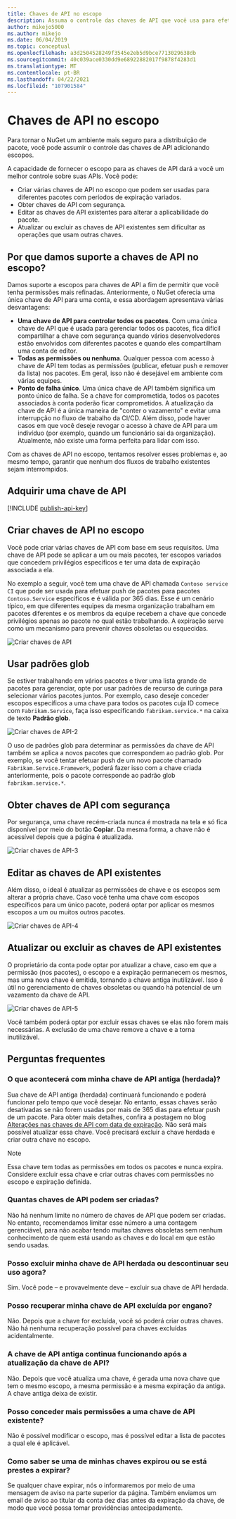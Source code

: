 ```yaml
---
title: Chaves de API no escopo
description: Assuma o controle das chaves de API que você usa para efetuar push de pacotes
author: mikejo5000
ms.author: mikejo
ms.date: 06/04/2019
ms.topic: conceptual
ms.openlocfilehash: a3d2504528249f3545e2eb5d9bce7713029638db
ms.sourcegitcommit: 40c039ace0330dd9e68922882017f9878f4283d1
ms.translationtype: MT
ms.contentlocale: pt-BR
ms.lasthandoff: 04/22/2021
ms.locfileid: "107901584"
---
```

# <a name="scoped-api-keys"></a>Chaves de API no escopo

Para tornar o NuGet um ambiente mais seguro para a distribuição de pacote, você pode assumir o controle das chaves de API adicionando escopos.

A capacidade de fornecer o escopo para as chaves de API dará a você um melhor controle sobre suas APIs. Você pode:

- Criar várias chaves de API no escopo que podem ser usadas para diferentes pacotes com períodos de expiração variados.
- Obter chaves de API com segurança.
- Editar as chaves de API existentes para alterar a aplicabilidade do pacote.
- Atualizar ou excluir as chaves de API existentes sem dificultar as operações que usam outras chaves.

## <a name="why-do-we-support-scoped-api-keys"></a>Por que damos suporte a chaves de API no escopo?

Damos suporte a escopos para chaves de API a fim de permitir que você tenha permissões mais refinadas. Anteriormente, o NuGet oferecia uma única chave de API para uma conta, e essa abordagem apresentava várias desvantagens:

- **Uma chave de API para controlar todos os pacotes**. Com uma única chave de API que é usada para gerenciar todos os pacotes, fica difícil compartilhar a chave com segurança quando vários desenvolvedores estão envolvidos com diferentes pacotes e quando eles compartilham uma conta de editor.
- **Todas as permissões ou nenhuma**. Qualquer pessoa com acesso à chave de API tem todas as permissões (publicar, efetuar push e remover da lista) nos pacotes. Em geral, isso não é desejável em ambiente com várias equipes.
- **Ponto de falha único**. Uma única chave de API também significa um ponto único de falha. Se a chave for comprometida, todos os pacotes associados à conta poderão ficar comprometidos. A atualização da chave de API é a única maneira de "conter o vazamento" e evitar uma interrupção no fluxo de trabalho da CI/CD. Além disso, pode haver casos em que você deseje revogar o acesso à chave de API para um indivíduo (por exemplo, quando um funcionário sai da organização). Atualmente, não existe uma forma perfeita para lidar com isso.

Com as chaves de API no escopo, tentamos resolver esses problemas e, ao mesmo tempo, garantir que nenhum dos fluxos de trabalho existentes sejam interrompidos.

## <a name="acquire-an-api-key"></a>Adquirir uma chave de API

[!INCLUDE [publish-api-key](../quickstart/includes/publish-api-key.md)]

## <a name="create-scoped-api-keys"></a>Criar chaves de API no escopo

Você pode criar várias chaves de API com base em seus requisitos. Uma chave de API pode se aplicar a um ou mais pacotes, ter escopos variados que concedem privilégios específicos e ter uma data de expiração associada a ela.

No exemplo a seguir, você tem uma chave de API chamada `Contoso service CI` que pode ser usada para efetuar push de pacotes para pacotes `Contoso.Service` específicos e é válida por 365 dias. Esse é um cenário típico, em que diferentes equipes da mesma organização trabalham em pacotes diferentes e os membros da equipe recebem a chave que concede privilégios apenas ao pacote no qual estão trabalhando. A expiração serve como um mecanismo para prevenir chaves obsoletas ou esquecidas.

![Criar chaves de API](media/scoped-api-keys-create-new.png)

## <a name="use-glob-patterns"></a>Usar padrões glob

Se estiver trabalhando em vários pacotes e tiver uma lista grande de pacotes para gerenciar, opte por usar padrões de recurso de curinga para selecionar vários pacotes juntos. Por exemplo, caso deseje conceder escopos específicos a uma chave para todos os pacotes cuja ID comece com `Fabrikam.Service`, faça isso especificando `fabrikam.service.*` na caixa de texto **Padrão glob**.

![Criar chaves de API-2](media/scoped-api-keys-glob-pattern.png)

O uso de padrões glob para determinar as permissões da chave de API também se aplica a novos pacotes que correspondem ao padrão glob. Por exemplo, se você tentar efetuar push de um novo pacote chamado `Fabrikam.Service.Framework`, poderá fazer isso com a chave criada anteriormente, pois o pacote corresponde ao padrão glob `fabrikam.service.*`.

## <a name="obtain-api-keys-securely"></a>Obter chaves de API com segurança

Por segurança, uma chave recém-criada nunca é mostrada na tela e só fica disponível por meio do botão **Copiar**. Da mesma forma, a chave não é acessível depois que a página é atualizada.

![Criar chaves de API-3](media/scoped-api-keys-obtain-keys.png)

## <a name="edit-existing-api-keys"></a>Editar as chaves de API existentes

Além disso, o ideal é atualizar as permissões de chave e os escopos sem alterar a própria chave. Caso você tenha uma chave com escopos específicos para um único pacote, poderá optar por aplicar os mesmos escopos a um ou muitos outros pacotes.

![Criar chaves de API-4](media/scoped-api-keys-edit.png)

## <a name="refresh-or-delete-existing-api-keys"></a>Atualizar ou excluir as chaves de API existentes

O proprietário da conta pode optar por atualizar a chave, caso em que a permissão (nos pacotes), o escopo e a expiração permanecem os mesmos, mas uma nova chave é emitida, tornando a chave antiga inutilizável. Isso é útil no gerenciamento de chaves obsoletas ou quando há potencial de um vazamento da chave de API.

![Criar chaves de API-5](media/scoped-api-keys-refresh.png)

Você também poderá optar por excluir essas chaves se elas não forem mais necessárias. A exclusão de uma chave remove a chave e a torna inutilizável.

## <a name="faqs"></a>Perguntas frequentes

### <a name="what-happens-to-my-old-legacy-api-key"></a>O que acontecerá com minha chave de API antiga (herdada)?

Sua chave de API antiga (herdada) continuará funcionando e poderá funcionar pelo tempo que você desejar. No entanto, essas chaves serão desativadas se não forem usadas por mais de 365 dias para efetuar push de um pacote. Para obter mais detalhes, confira a postagem no blog [Alterações nas chaves de API com data de expiração](https://blog.nuget.org/20160825/Changes-to-Expiring-API-Keys.html). Não será mais possível atualizar essa chave. Você precisará excluir a chave herdada e criar outra chave no escopo.

> [!NOTE]
> Essa chave tem todas as permissões em todos os pacotes e nunca expira. Considere excluir essa chave e criar outras chaves com permissões no escopo e expiração definida.

### <a name="how-many-api-keys-can-i-create"></a>Quantas chaves de API podem ser criadas?

Não há nenhum limite no número de chaves de API que podem ser criadas. No entanto, recomendamos limitar esse número a uma contagem gerenciável, para não acabar tendo muitas chaves obsoletas sem nenhum conhecimento de quem está usando as chaves e do local em que estão sendo usadas.

### <a name="can-i-delete-my-legacy-api-key-or-discontinue-using-now"></a>Posso excluir minha chave de API herdada ou descontinuar seu uso agora?

Sim. Você pode – e provavelmente deve – excluir sua chave de API herdada.

### <a name="can-i-get-back-my-api-key-that-i-deleted-by-mistake"></a>Posso recuperar minha chave de API excluída por engano?

Não. Depois que a chave for excluída, você só poderá criar outras chaves. Não há nenhuma recuperação possível para chaves excluídas acidentalmente.

### <a name="does-the-old-api-key-continue-to-work-upon-api-key-refresh"></a>A chave de API antiga continua funcionando após a atualização da chave de API?

Não. Depois que você atualiza uma chave, é gerada uma nova chave que tem o mesmo escopo, a mesma permissão e a mesma expiração da antiga. A chave antiga deixa de existir.

### <a name="can-i-give-more-permissions-to-an-existing-api-key"></a>Posso conceder mais permissões a uma chave de API existente?

Não é possível modificar o escopo, mas é possível editar a lista de pacotes a qual ele é aplicável.

### <a name="how-do-i-know-if-any-of-my-keys-expired-or-are-getting-expired"></a>Como saber se uma de minhas chaves expirou ou se está prestes a expirar?

Se qualquer chave expirar, nós o informaremos por meio de uma mensagem de aviso na parte superior da página. Também enviamos um email de aviso ao titular da conta dez dias antes da expiração da chave, de modo que você possa tomar providências antecipadamente.
